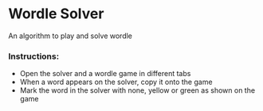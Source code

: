 # Wordle Solver

An algorithm to play and solve wordle

### Instructions:
 * Open the solver and a wordle game in different tabs
 * When a word appears on the solver, copy it onto the game
 * Mark the word in the solver with none, yellow or green as shown on the game
